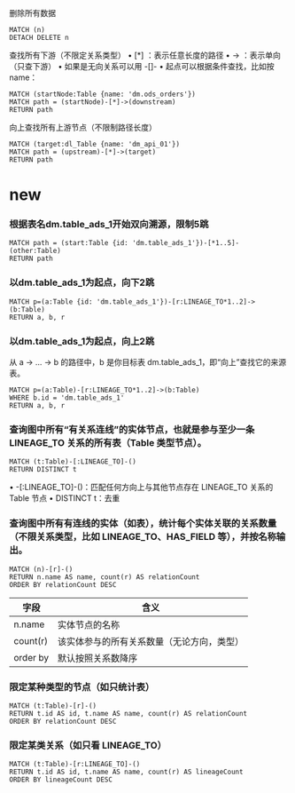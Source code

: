 删除所有数据

```
MATCH (n)
DETACH DELETE n
```

查找所有下游（不限定关系类型）
• [*] ：表示任意长度的路径
• -> ：表示单向（只查下游）
• 如果是无向关系可以用 -[]-
• 起点可以根据条件查找，比如按 name：

```
MATCH (startNode:Table {name: 'dm.ods_orders'})
MATCH path = (startNode)-[*]->(downstream)
RETURN path
```

向上查找所有上游节点（不限制路径长度）

```
MATCH (target:dl_Table {name: 'dm_api_01'})
MATCH path = (upstream)-[*]->(target)
RETURN path
```

# new

### 根据表名dm.table_ads_1开始双向溯源，限制5跳

```
MATCH path = (start:Table {id: 'dm.table_ads_1'})-[*1..5]-(other:Table)
RETURN path
```

### 以dm.table_ads_1为起点，向下2跳

```
MATCH p=(a:Table {id: 'dm.table_ads_1'})-[r:LINEAGE_TO*1..2]->(b:Table)
RETURN a, b, r
```

### 以dm.table_ads_1为起点，向上2跳

从 a → ... → b 的路径中，b 是你目标表 dm.table_ads_1，即“向上”查找它的来源表。

```
MATCH p=(a:Table)-[r:LINEAGE_TO*1..2]->(b:Table)
WHERE b.id = 'dm.table_ads_1'
RETURN a, b, r
```

### 查询图中所有“有关系连线”的实体节点，也就是参与至少一条 LINEAGE_TO 关系的所有表（Table 类型节点）。

```
MATCH (t:Table)-[:LINEAGE_TO]-()
RETURN DISTINCT t
```

• -[:LINEAGE_TO]-()：匹配任何方向上与其他节点存在 LINEAGE_TO 关系的 Table 节点
• DISTINCT t：去重

### 查询图中所有有连线的实体（如表），统计每个实体关联的关系数量（不限关系类型，比如 LINEAGE_TO、HAS_FIELD 等），并按名称输出。

```
MATCH (n)-[r]-()
RETURN n.name AS name, count(r) AS relationCount
ORDER BY relationCount DESC
```

| 字段     | 含义                                       |
| -------- | ------------------------------------------ |
| n.name   | 实体节点的名称                             |
| count(r) | 该实体参与的所有关系数量（无论方向，类型） |
| order by | 默认按照关系数降序                         |

### 限定某种类型的节点（如只统计表）

```
MATCH (t:Table)-[r]-()
RETURN t.id AS id, t.name AS name, count(r) AS relationCount
ORDER BY relationCount DESC
```

### 限定某类关系（如只看 LINEAGE_TO）

```
MATCH (t:Table)-[r:LINEAGE_TO]-()
RETURN t.id AS id, t.name AS name, count(r) AS lineageCount
ORDER BY lineageCount DESC
```
